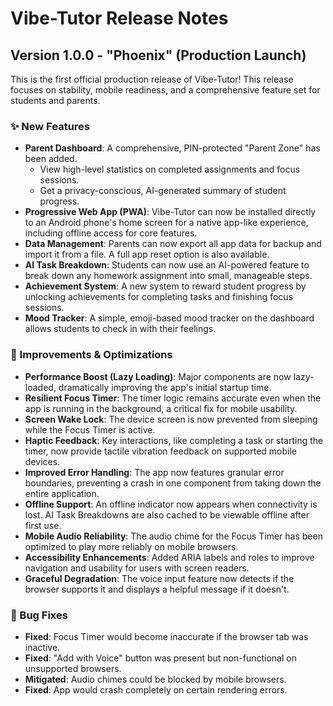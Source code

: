 # Vibe-Tutor Release Notes

## Version 1.0.0 - "Phoenix" (Production Launch)

This is the first official production release of Vibe-Tutor! This release focuses on stability, mobile readiness, and a comprehensive feature set for students and parents.

### ✨ New Features

-   **Parent Dashboard**: A comprehensive, PIN-protected "Parent Zone" has been added.
    -   View high-level statistics on completed assignments and focus sessions.
    -   Get a privacy-conscious, AI-generated summary of student progress.
-   **Progressive Web App (PWA)**: Vibe-Tutor can now be installed directly to an Android phone's home screen for a native app-like experience, including offline access for core features.
-   **Data Management**: Parents can now export all app data for backup and import it from a file. A full app reset option is also available.
-   **AI Task Breakdown**: Students can now use an AI-powered feature to break down any homework assignment into small, manageable steps.
-   **Achievement System**: A new system to reward student progress by unlocking achievements for completing tasks and finishing focus sessions.
-   **Mood Tracker**: A simple, emoji-based mood tracker on the dashboard allows students to check in with their feelings.

### 🚀 Improvements & Optimizations

-   **Performance Boost (Lazy Loading)**: Major components are now lazy-loaded, dramatically improving the app's initial startup time.
-   **Resilient Focus Timer**: The timer logic remains accurate even when the app is running in the background, a critical fix for mobile usability.
-   **Screen Wake Lock**: The device screen is now prevented from sleeping while the Focus Timer is active.
-   **Haptic Feedback**: Key interactions, like completing a task or starting the timer, now provide tactile vibration feedback on supported mobile devices.
-   **Improved Error Handling**: The app now features granular error boundaries, preventing a crash in one component from taking down the entire application.
-   **Offline Support**: An offline indicator now appears when connectivity is lost. AI Task Breakdowns are also cached to be viewable offline after first use.
-   **Mobile Audio Reliability**: The audio chime for the Focus Timer has been optimized to play more reliably on mobile browsers.
-   **Accessibility Enhancements**: Added ARIA labels and roles to improve navigation and usability for users with screen readers.
-   **Graceful Degradation**: The voice input feature now detects if the browser supports it and displays a helpful message if it doesn't.

### 🐞 Bug Fixes

-   **Fixed**: Focus Timer would become inaccurate if the browser tab was inactive.
-   **Fixed**: "Add with Voice" button was present but non-functional on unsupported browsers.
-   **Mitigated**: Audio chimes could be blocked by mobile browsers.
-   **Fixed**: App would crash completely on certain rendering errors.